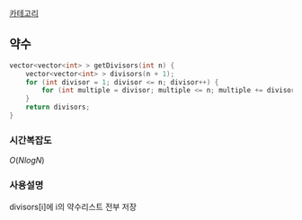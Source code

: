 [카테고리](/README.md)
## 약수
```cpp
vector<vector<int> > getDivisors(int n) {
    vector<vector<int> > divisors(n + 1);
    for (int divisor = 1; divisor <= n; divisor++) {
        for (int multiple = divisor; multiple <= n; multiple += divisor) divisors[multiple].push_back(divisor);
    }
    return divisors;
}
```
### 시간복잡도
$O(NlogN)$   

### 사용설명
divisors[i]에 i의 약수리스트 전부 저장